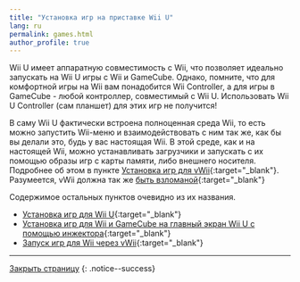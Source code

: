 ```yaml
---
title: "Установка игр на приставке Wii U"
lang: ru
permalink: games.html
author_profile: true
---
```


Wii U имеет аппаратную совместимость с Wii, что позволяет идеально запускать на Wii U игры с Wii и GameCube. Однако, помните, что для комфортной игры на Wii вам понадобится Wii Controller, а для игры в GameCube - любой контроллер, совместимый с Wii U. Использовать Wii U Controller (сам планшет) для этих игр не получится!

В саму Wii U фактически встроена полноценная среда Wii, то есть можно запустить Wii-меню и взаимодействовать с ним так же, как бы вы делали это, будь у вас настоящая Wii. В этой среде, как и на настоящей Wii, можно устанавливать загрузчики и запускать с их помощью образы игр с карты памяти, либо внешнего носителя. Подробнее об этом в пункте [Установка игр для vWii](games-vwii){:target="_blank"}. Разумеется, vWii должна так же [быть взломаной](vwii-modding){:target="_blank"}

<!--Кроме этого, существует другой метод запускать игры от других платформ. Wii U позволяет покупать и устанавливать игры от предыдущих платформ Nintendo через eShop с помощью сервиса Virtual Console. Мы можем воспользоваться этим и встроить в пакет игры-донора свою игру и установить её обычным способом, а затем запускать прямо из меню HOME. Как это делать рассказывается в пункте [Запуск игр из других платформ с помощью встроенного эмулятора](games-inject){:target="_blank"}-->

Содержимое остальных пунктов очевидно из их названия. 

+ [Установка игр для Wii U](games-wiiu){:target="_blank"}
+ [Установка игр для Wii и GameCube на главный экран Wii U с помощью инжектора](games-inject){:target="_blank"}
+ [Запуск игр для Wii через vWii](games-vwii){:target="_blank"} 

___

[Закрыть страницу](javascript:window.close();)
{: .notice--success}